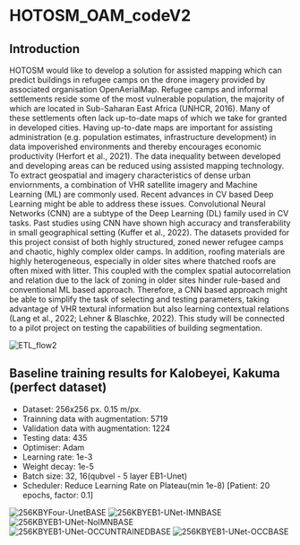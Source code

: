 # HOTOSM_OAM_codeV2

## Introduction
HOTOSM would like to develop a solution for assisted mapping which can predict buildings in refugee camps on the drone imagery provided by associated organisation OpenAerialMap. Refugee camps and informal settlements reside some of the most vulnerable population, the  majority of which are located in Sub-Saharan East Africa (UNHCR, 2016). Many of these  settlements often lack up-to-date maps of which we take for granted in developed cities. Having up-to-date maps are important for assisting administration (e.g. population estimates,  infrastructure development) in data impoverished environments and thereby encourages  economic productivity (Herfort et al., 2021). The data inequality between developed and  developing areas can be reduced using assisted mapping technology. To extract geospatial and imagery characteristics of dense urban enviornments, a combination of VHR satellite imagery and Machine Learning (ML) are commonly used. Recent advances in CV based Deep Learning might be able to address these issues. Convolutional Neural Networks (CNN) are a subtype of the Deep Learning (DL) family used in  CV tasks. Past studies using CNN have shown high accuracy and transferability in small  geographical setting (Kuffer et al., 2022). The datasets provided for this project consist of both highly structured, zoned newer refugee camps and chaotic, highly complex older camps. In  addition, roofing materials are highly heterogeneous, especially in older sites where thatched  roofs are often mixed with litter. This coupled with the complex spatial autocorrelation and  relation due to the lack of zoning in older sites hinder rule-based and conventional ML based  approach. Therefore, a CNN based approach might be able to simplify the task of selecting and  testing parameters, taking advantage of VHR textural information but also learning contextual  relations (Lang et al., 2022; Lehner & Blaschke, 2022). This study will be connected to a pilot project on testing the capabilities of building segmentation.

![ETL_flow2](https://user-images.githubusercontent.com/36608720/165942666-2a05cde2-62be-4fad-b298-a8680b07122c.png)

## Baseline training results for Kalobeyei, Kakuma (perfect dataset)
- Dataset: 256x256 px. 0.15 m/px.
- Trainning data with augmentation: 5719
- Validation data with augmentation: 1224
- Testing data: 435
- Optimiser: Adam
- Learning rate: 1e-3
- Weight decay: 1e-5
- Batch size: 32, 16(qubvel - 5 layer EB1-Unet)
- Scheduler: Reduce Learning Rate on Plateau(min 1e-8) [Patient: 20 epochs, factor: 0.1]

![256KBYFour-UnetBASE](https://user-images.githubusercontent.com/36608720/165932776-75ecdd33-7cb9-4660-8312-e8625a52c77b.png)
![256KBYEB1-UNet-IMNBASE](https://user-images.githubusercontent.com/36608720/165932767-15b04c02-3b3c-4d1f-8999-5408248abaab.png)
![256KBYEB1-UNet-NoIMNBASE](https://user-images.githubusercontent.com/36608720/165932771-60871747-23b4-46ac-83d6-a34626e52699.png)
![256KBYEB1-UNet-OCCUNTRAINEDBASE](https://user-images.githubusercontent.com/36608720/165932774-71b35a31-7b32-4026-a704-5a0f710e57f8.png)
![256KBYEB1-UNet-OCCBASE](https://user-images.githubusercontent.com/36608720/165932763-213326de-d973-45d3-89b3-8ce3b893fa49.png)
